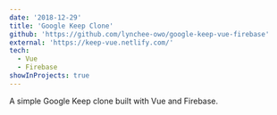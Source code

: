 ```yaml
---
date: '2018-12-29'
title: 'Google Keep Clone'
github: 'https://github.com/lynchee-owo/google-keep-vue-firebase'
external: 'https://keep-vue.netlify.com/'
tech:
  - Vue
  - Firebase
showInProjects: true
---
```


A simple Google Keep clone built with Vue and Firebase.
